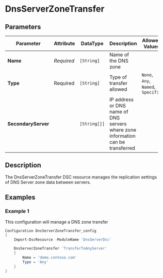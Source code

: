 # DnsServerZoneTransfer

## Parameters

| Parameter           | Attribute  | DataType     | Description                                                                     | Allowed Values                     |
| ------------------- | ---------- | ------------ | ------------------------------------------------------------------------------- | ---------------------------------- |
| **Name**            | *Required* | `[String]`   | Name of the DNS zone                                                            |                                    |
| **Type**            | Required   | `[String]`   | Type of transfer allowed                                                        | `None`, `Any`, `Named`, `Specific` |
| **SecondaryServer** |            | `[String[]]` | IP address or DNS name of DNS servers where zone information can be transferred |                                    |

## Description

The DnsServerZoneTransfer DSC resource manages the replication settings of DNS Server zone data between servers.

## Examples

### Example 1

This configuration will manage a DNS zone transfer

```powershell
Configuration DnsServerZoneTransfer_config
{
    Import-DscResource -ModuleName 'DnsServerDsc'

    DnsServerZoneTransfer 'TransferToAnyServer'
    {
        Name = 'demo.contoso.com'
        Type = 'Any'
    }
}
```

